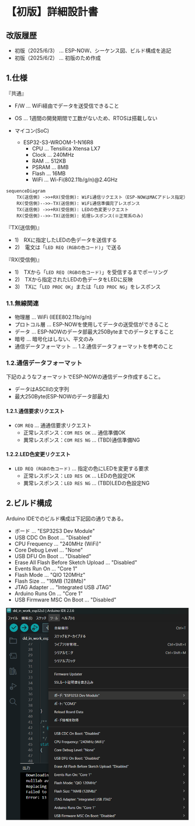 # 【初版】詳細設計書

## 改版履歴
- 初版（2025/6/3） ... ESP-NOW、シーケンス図、ビルド構成を追記
- 初版（2025/6/2） ... 初版のため作成

## 1.仕様

『共通』

- F/W ... WiFi経由でデータを送受信できること
- OS ... 1週間の開発期間で工数がないため、RTOSは搭載しない

- マイコン(SoC)
  - ESP32-S3-WROOM-1-N16R8
    - CPU ... Tensilica Xtensa LX7
    - Clock ... 240MHz
    - RAM ... 512KB
    - PSRAM ... 8MB
    - Flash ... 16MB
    - WiFi ... Wi-Fi(802.11b/g/n)@2.4GHz

```mermaid
sequenceDiagram
    TX(送信側) ->>+RX(受信側): WiFi通信リクエスト（ESP-NOWはMACアドレス指定）
    RX(受信側)-->>-TX(送信側): WiFi通信準備完了レスポンス
    TX(送信側) ->>+RX(受信側): LEDの色変更リクエスト
    RX(受信側)-->>-TX(送信側): 処理レスポンス(※正常系のみ)
```

『TX(送信側)』

- 1)　RXに指定したLEDの色データを送信する
- 2)　電文は「`LED REQ (RGBの色コード)`」で送る

『RX(受信側)』

- 1)　TXから「`LED REQ (RGBの色コード)`」を受信するまでポーリング
- 2)　TXから指定されたLEDの色データをLEDに反映
- 3)　TXに「`LED PROC OK`」または「`LED PROC NG`」をレスポンス

### 1.1.無線関連

- 物理層 ... WiFi (IEEE802.11b/g/n)
- プロトコル層 ... ESP-NOWを使用してデータの送受信ができること
- データ ... ESP-NOWのデータ部最大250Byteまでのデータとすること
- 暗号 ... 暗号化はしない、平文のみ
- 通信データフォーマット ... 1.2.通信データフォーマットを参考のこと

### 1.2.通信データフォーマット

下記のようなフォーマットでESP-NOWの通信データ作成すること。

- データはASCIIの文字列
- 最大250Byte(ESP-NOWのデータ部最大)

#### 1.2.1.通信要求リクエスト

- `COM REQ` ... 通通信要求リクエスト
  - 正常レスポンス：`COM RES OK` ... 通信準備OK
  - 異常レスポンス：`COM RES NG` ... (TBD)通信準備NG

#### 1.2.2.LED色変更リクエスト

- `LED REQ (RGBの色コード)` ... 指定の色にLEDを変更する要求
  - 正常レスポンス：`LED RES OK` ... LEDの色設定OK
  - 異常レスポンス：`LED RES NG` ... (TBD)LEDの色設定NG

## 2.ビルド構成

Arduino IDEでのビルド構成は下記図の通りである。

- ボード ... "ESP32S3 Dev Module"
- USB CDC On Boot ... "Disabled"
- CPU Frequency ... "240MHz (WiFi)"
- Core Debug Level ... "None"
- USB DFU On Boot ... "Disabled"
- Erase All Flash Before Sketch Upload ... "Disabled"
- Events Run On ... "Core 1"
- Flash Mode ... "QIO 120MHz"
- Flash Size ... "16MB (128Mb)"
- JTAG Adapter ... "Integrated USB JTAG"
- Arduino Runs On ... "Core 1"
- USB Firmware MSC On Boot ... "Disabled"

<div align="left">
  <img width="500" src="/doc/dd_in_work_arduinoide_build_info_20250603.png">
</div>
